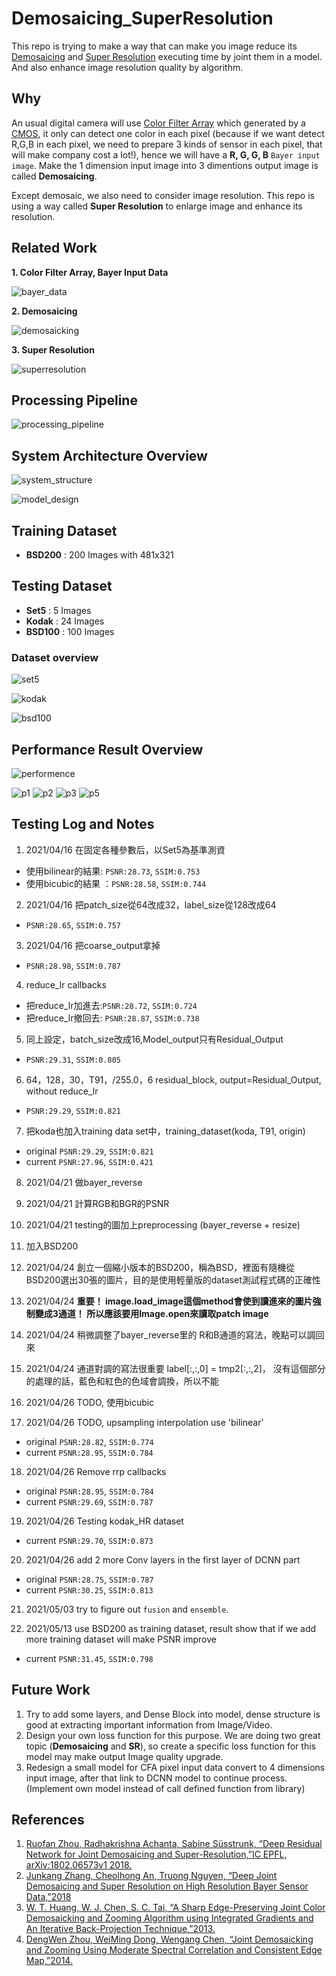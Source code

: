# Demosaicing_SuperResolution


This repo is trying to make a way that can make you image reduce its [Demosaicing](https://en.wikipedia.org/wiki/Demosaicing) and [Super Resolution](https://en.wikipedia.org/wiki/Super-resolution_imaging) executing time by joint them in a model. And also enhance image resolution quality by algorithm.

## Why

An usual digital camera will use [Color Filter Array](https://en.wikipedia.org/wiki/Color_filter_array) which generated by a [CMOS](https://en.wikipedia.org/wiki/CMOS), it only can detect one color in each pixel (because if we want detect R,G,B in each pixel, we need to prepare 3 kinds of sensor in each pixel, that will make company cost a lot!), hence we will have a **R, G, G, B** ``Bayer input image``. Make the 1 dimension input image into 3 dimentions output image is called **Demosaicing**.


Except demosaic, we also need to consider image resolution. This repo is using a way called **Super Resolution** to enlarge image and enhance its resolution.


## Related Work

**1. Color Filter Array, Bayer Input Data**

![bayer_data](https://user-images.githubusercontent.com/44123278/127734437-6bdd0031-4b2f-4b82-8105-4fdcda890c37.png)

**2. Demosaicing**

![demosaicking](https://user-images.githubusercontent.com/44123278/127734451-b1ccabd3-d038-4d2c-9026-23994c463f48.png)


**3. Super Resolution**

![superresolution](https://user-images.githubusercontent.com/44123278/127734471-7ec3c5bf-3be1-4f58-9933-3420d965c8a0.png)


## Processing Pipeline

![processing_pipeline](https://user-images.githubusercontent.com/44123278/127734479-181bdfe8-fbfc-419f-882e-cce5c0e115f4.png)

## System Architecture Overview

![system_structure](https://user-images.githubusercontent.com/44123278/127734502-f58cbc40-0708-4405-bec3-f1c8f8a0f611.png)

![model_design](https://user-images.githubusercontent.com/44123278/127734509-0896c8e7-1509-492a-84ee-71415adc01a9.png)

## Training Dataset

   - **BSD200** : 200 Images with 481x321

## Testing Dataset

   - **Set5** : 5 Images
   - **Kodak** : 24 Images
   - **BSD100** : 100 Images

   ### Dataset overview
   ![set5](https://user-images.githubusercontent.com/44123278/127734697-a34eadf8-25a2-4596-99ee-804cf798bc72.png)
   
   ![kodak](https://user-images.githubusercontent.com/44123278/127734698-4a1febd9-0491-4fde-8157-946257c1acf9.png)
   
   ![bsd100](https://user-images.githubusercontent.com/44123278/127734700-0f886a98-aa5a-46a9-ad7c-4c3e89abc478.png)

## Performance Result Overview

![performence](https://user-images.githubusercontent.com/44123278/127734715-2b0e018f-c2c5-4954-a081-e5988907619c.png)

![p1](https://user-images.githubusercontent.com/44123278/127734725-2ddedfb2-eddd-47aa-a843-7c157935f77d.png)
![p2](https://user-images.githubusercontent.com/44123278/127734728-0ec137bd-0903-4983-bbf9-a88585a3e47b.png)
![p3](https://user-images.githubusercontent.com/44123278/127734731-9c8444cb-b18b-4b12-a75f-50a6eb1a6d70.png)
![p5](https://user-images.githubusercontent.com/44123278/127734732-e1bac7f8-302d-4a62-98c5-c49871df6763.png)


## Testing Log and Notes

01. 2021/04/16 在固定各種參數后，以Set5為基準測資
   -  使用bilinear的結果: ``PSNR:28.73``, ``SSIM:0.753``
   -  使用bicubic的結果 ：``PSNR:28.58``, ``SSIM:0.744``

02. 2021/04/16 把patch_size從64改成32，label_size從128改成64
   - ``PSNR:28.65``, ``SSIM:0.757``

03. 2021/04/16 把coarse_output拿掉
   - ``PSNR:28.98``, ``SSIM:0.787``

04. reduce_lr callbacks
   - 把reduce_lr加進去:``PSNR:28.72``, ``SSIM:0.724``
   - 把reduce_lr撤回去: ``PSNR:28.87``, ``SSIM:0.738``

05. 同上設定，batch_size改成16,Model_output只有Residual_Output
   - ``PSNR:29.31``, ``SSIM:0.805``

06. 64，128，30，T91，/255.0，6 residual_block, output=Residual_Output, without reduce_lr
   - ``PSNR:29.29``, ``SSIM:0.821``

07. 把koda也加入training data set中，training_dataset(koda, T91, origin)
   - original ``PSNR:29.29``, ``SSIM:0.821``
   - current  ``PSNR:27.96``, ``SSIM:0.421``

08. 2021/04/21 做bayer_reverse

09. 2021/04/21 計算RGB和BGR的PSNR

10. 2021/04/21 testing的圖加上preprocessing (bayer_reverse + resize)

11. 加入BSD200

12. 2021/04/24 創立一個縮小版本的BSD200，稱為BSD，裡面有隨機從BSD200選出30張的圖片，目的是使用輕量版的dataset測試程式碼的正確性

13. 2021/04/24 **重要！ image.load_image這個method會使到讀進來的圖片強制變成3通道！ 所以應該要用Image.open來讀取patch image**

14. 2021/04/24 稍微調整了bayer_reverse里的 R和B通道的寫法，晚點可以調回來

15. 2021/04/24 通道對調的寫法很重要 label[:,:,0] = tmp2[:,:,2]， 沒有這個部分的處理的話，藍色和紅色的色域會調換，所以不能

16. 2021/04/26 TODO, 使用bicubic

17. 2021/04/26 TODO, upsampling interpolation use 'bilinear'
   - original ``PSNR:28.82``, ``SSIM:0.774``
   - current  ``PSNR:28.95``, ``SSIM:0.784``

18. 2021/04/26 Remove rrp callbacks
   - original ``PSNR:28.95``, ``SSIM:0.784``
   - current  ``PSNR:29.69``, ``SSIM:0.787``

19. 2021/04/26 Testing kodak_HR dataset
   - current ``PSNR:29.70``, ``SSIM:0.873``

20. 2021/04/26 add 2 more Conv layers in the first layer of DCNN part
   - original ``PSNR:28.75``, ``SSIM:0.787``
   - current  ``PSNR:30.25``, ``SSIM:0.813``

21. 2021/05/03 try to figure out ``fusion`` and ``ensemble``.

22. 2021/05/13 use BSD200 as training dataset, result show that if we add more training dataset will make PSNR improve
   - current ``PSNR:31.45``, ``SSIM:0.798``

## Future Work

   1. Try to add some layers, and Dense Block into model, dense structure is good at extracting important information from Image/Video.
   2. Design your own loss function for this purpose. We are doing two great topic (**Demosaicing** and **SR**), so create a specific loss function for this model may make output Image quality upgrade.
   3. Redesign a small model for CFA pixel input data convert to 4 dimensions input image, after that link to DCNN model to continue process. (Implement own model instead of call defined function from library)

## References

   1. [Ruofan Zhou, Radhakrishna Achanta, Sabine Süsstrunk, “Deep Residual Network for Joint Demosaicing and
Super-Resolution,”IC EPFL, arXiv:1802.06573v1 2018.](https://asset-pdf.scinapse.io/prod/2788066301/2788066301.pdf)
   2. [Junkang Zhang, Cheolhong An, Truong Nguyen, “Deep Joint Demosaicing and Super Resolution on High
Resolution Bayer Sensor Data,”2018](https://ieeexplore.ieee.org/document/8646321)
   3. [W. T. Huang, W. J. Chen, S. C. Tai, “A Sharp Edge-Preserving Joint Color Demosaicking and Zooming
Algorithm using Integrated Gradients and An Iterative Back-Projection Technique,”2013.](https://dl.acm.org/doi/abs/10.1016/j.dsp.2013.12.007)
   4. [DengWen Zhou, WeiMing Dong, Wengang Chen, “Joint Demosaicking and Zooming Using Moderate Spectral
Correlation and Consistent Edge Map,”2014.](https://www.researchgate.net/publication/272295875_Joint_demosaicking_and_zooming_using_moderate_spectral_correlation_and_consistent_edge_map)
